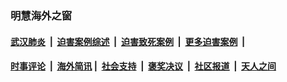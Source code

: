 
### 明慧海外之窗

####  [武汉肺炎](indexes/365.md?t=04121900) &nbsp;|&nbsp;  [迫害案例综述](indexes/328.md?t=04121900) &nbsp;|&nbsp; [迫害致死案例](indexes/277.md?t=04121900)  &nbsp;|&nbsp; [更多迫害案例](indexes/81.md?t=04121900)  &nbsp;|&nbsp; 
####  [时事评论](indexes/19.md?t=04121900) &nbsp;|&nbsp; [海外简讯](indexes/245.md?t=04121900)&nbsp;|&nbsp;  [社会支持](indexes/140.md?t=04121900) &nbsp;|&nbsp; [褒奖决议](indexes/282.md?t=04121900) &nbsp;|&nbsp; [社区报道](indexes/91.md?t=04121900)  &nbsp;|&nbsp; [天人之间](indexes/78.md?t=04121900) 

